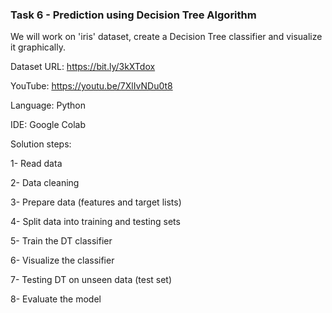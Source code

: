 ### Task 6 - Prediction using Decision Tree Algorithm

We will work on 'iris' dataset, create a Decision Tree classifier and visualize it graphically.

Dataset URL: https://bit.ly/3kXTdox

YouTube: https://youtu.be/7XlIvNDu0t8

Language: Python

IDE: Google Colab

Solution steps:

1- Read data

2- Data cleaning

3- Prepare data (features and target lists)

4- Split data into training and testing sets

5- Train the DT classifier

6- Visualize the classifier

7- Testing DT on unseen data (test set)

8- Evaluate the model
